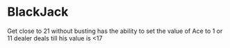 # BlackJack

Get close to 21 without busting
has the ability to set the value of Ace to 1 or 11
dealer deals till his value is <17 
